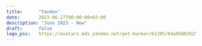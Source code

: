 ```yaml
---
title:      "Yandex"
date:       2023-06-27T00:00:00+03:00
description: "June 2023 - Now"
draft:      false
logo_pic:   https://avatars.mds.yandex.net/get-bunker/61205/04a95802b25ce2f9e2204adff55797c4c59eafcc/orig
---
```


